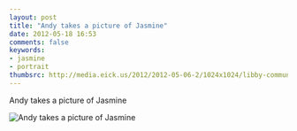 ```yaml
---
layout: post
title: "Andy takes a picture of Jasmine"
date: 2012-05-18 16:53
comments: false
keywords: 
- jasmine
- portrait
thumbsrc: http://media.eick.us/2012/2012-05-06-2/1024x1024/libby-communion-11.jpg
---
```

Andy takes a picture of Jasmine



![Andy takes a picture of Jasmine](http://media.eick.us/media/photographs/2012/2012-05-06-2/libby-communion-11.jpg)


